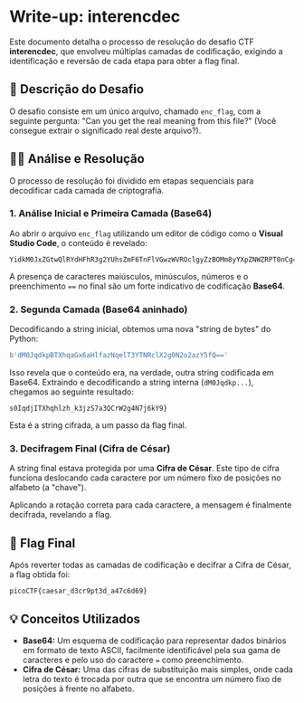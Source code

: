 # Write-up: interencdec

Este documento detalha o processo de resolução do desafio CTF **interencdec**, que envolveu múltiplas camadas de codificação, exigindo a identificação e reversão de cada etapa para obter a flag final.

## 📝 Descrição do Desafio

O desafio consiste em um único arquivo, chamado `enc_flag`, com a seguinte pergunta: "Can you get the real meaning from this file?" (Você consegue extrair o significado real deste arquivo?).

## 🕵️‍♂️ Análise e Resolução

O processo de resolução foi dividido em etapas sequenciais para decodificar cada camada de criptografia.

### 1. Análise Inicial e Primeira Camada (Base64)

Ao abrir o arquivo `enc_flag` utilizando um editor de código como o **Visual Studio Code**, o conteúdo é revelado:

```
YidkM0JxZGtwQlRYdHFhR3g2YUhsZmF6TnFlVGwzWVROclgyZzBOMm8yYXpZNWZRPT0nCg==
```

A presença de caracteres maiúsculos, minúsculos, números e o preenchimento `==` no final são um forte indicativo de codificação **Base64**.

### 2. Segunda Camada (Base64 aninhado)

Decodificando a string inicial, obtemos uma nova "string de bytes" do Python:

```python
b'dM0JqdkpBTXhqaGx6aHlfazNqelT3YTNRclX2g0N2o2azY5fQ=='
```

Isso revela que o conteúdo era, na verdade, outra string codificada em Base64. Extraindo e decodificando a string interna (`dM0Jqdkp...`), chegamos ao seguinte resultado:

```
s0IqdjITXhqhlzh_k3jzS7a3QCrW2g4N7j6kY9}
```

Esta é a string cifrada, a um passo da flag final.

### 3. Decifragem Final (Cifra de César)

A string final estava protegida por uma **Cifra de César**. Este tipo de cifra funciona deslocando cada caractere por um número fixo de posições no alfabeto (a "chave").

Aplicando a rotação correta para cada caractere, a mensagem é finalmente decifrada, revelando a flag.

## 🚩 Flag Final

Após reverter todas as camadas de codificação e decifrar a Cifra de César, a flag obtida foi:

```
picoCTF{caesar_d3cr9pt3d_a47c6d69}
```

## 💡 Conceitos Utilizados

* **Base64:** Um esquema de codificação para representar dados binários em formato de texto ASCII, facilmente identificável pela sua gama de caracteres e pelo uso do caractere `=` como preenchimento.
* **Cifra de César:** Uma das cifras de substituição mais simples, onde cada letra do texto é trocada por outra que se encontra um número fixo de posições à frente no alfabeto.
